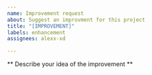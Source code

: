 ```yaml
---
name: Improvement request
about: Suggest an improvment for this project
title: "[IMPROVEMENT]"
labels: enhancement
assignees: alexx-xd

---
```


** Describe your idea of the improvement **



